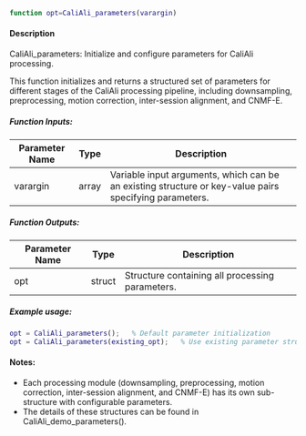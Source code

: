 ```matlab
function opt=CaliAli_parameters(varargin)
```

#### Description
CaliAli_parameters: Initialize and configure parameters for CaliAli processing.

This function initializes and returns a structured set of parameters for different stages of the CaliAli processing pipeline, including downsampling, preprocessing, motion correction, inter-session alignment, and CNMF-E.

##### Function Inputs:
| Parameter Name | Type   | Description                                             |
|----------------|--------|---------------------------------------------------------|
| varargin       | array  | Variable input arguments, which can be an existing structure or key-value pairs specifying parameters. |

##### Function Outputs:
| Parameter Name | Type    | Description                                  |
|----------------|---------|----------------------------------------------|
| opt            | struct  | Structure containing all processing parameters. |

##### Example usage:
```matlab
opt = CaliAli_parameters();   % Default parameter initialization
opt = CaliAli_parameters(existing_opt);   % Use existing parameter structure
```

#### Notes:
- Each processing module (downsampling, preprocessing, motion correction, inter-session alignment, and CNMF-E) has its own sub-structure with configurable parameters.
- The details of these structures can be found in CaliAli_demo_parameters().
